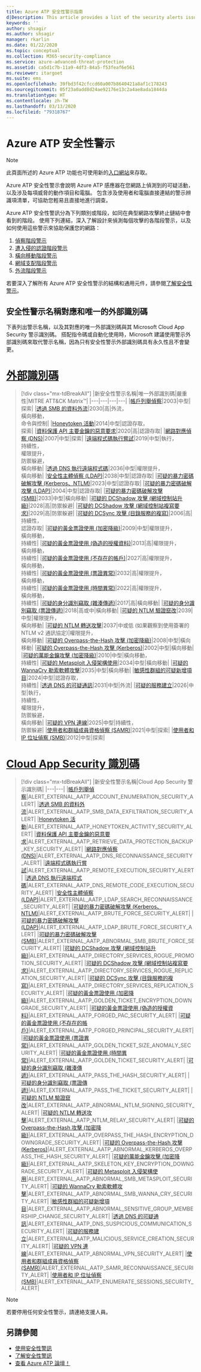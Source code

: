 ```yaml
---
title: Azure ATP 安全性警示指南
d|Description: This article provides a list of the security alerts issued by Azure ATP.
keywords: ''
author: shsagir
ms.author: shsagir
manager: rkarlin
ms.date: 01/22/2020
ms.topic: conceptual
ms.collection: M365-security-compliance
ms.service: azure-advanced-threat-protection
ms.assetid: ca5d1c7b-11a9-4df3-84a5-f53feaf6e561
ms.reviewer: itargoet
ms.suite: ems
ms.openlocfilehash: 39fbd3f42cfccd60a007b8640421a8af1c178243
ms.sourcegitcommit: 05f23a0add8d24ae92176e13c2a4ae8ada1844da
ms.translationtype: HT
ms.contentlocale: zh-TW
ms.lasthandoff: 03/13/2020
ms.locfileid: "79318767"
---
```

# <a name="azure-atp-security-alerts"></a>Azure ATP 安全性警示

> [!NOTE]
> 此頁面所述的 Azure ATP 功能也可使用新的[入口網站](https://portal.cloudappsecurity.com)來存取。

Azure ATP 安全性警示會說明 Azure ATP 感應器在您網路上偵測到的可疑活動，以及涉及每項威脅的動作項目和電腦。 包含涉及使用者和電腦直接連結的警示辨識項清單，可協助您輕易且直接地進行調查。

Azure ATP 安全性警訊分為下列類別或階段，如同在典型網路攻擊終止鏈結中會看到的階段。 使用下列連結，深入了解設計來偵測每個攻擊的各階段警示，以及如何使用這些警示來協助保護您的網路：

  1. [偵察階段警示](atp-reconnaissance-alerts.md)
  2. [遭入侵的認證階段警示](atp-compromised-credentials-alerts.md)
  3. [橫向移動階段警示](atp-lateral-movement-alerts.md)
  4. [網域支配階段警示](atp-domain-dominance-alerts.md)
  5. [外流階段警示](atp-exfiltration-alerts.md)

若要深入了解所有 Azure ATP 安全性警示的結構和通用元件，請參閱[了解安全性警示](understanding-security-alerts.md)。

## <a name="security-alert-name-mapping-and-unique-external-ids"></a>安全性警示名稱對應和唯一的外部識別碼

下表列出警示名稱，以及其對應的唯一外部識別碼與其 Microsoft Cloud App Security 警示識別碼。 搭配指令碼或自動化使用時，Microsoft 建議使用警示外部識別碼來取代警示名稱，因為只有安全性警示外部識別碼具有永久性且不會變更。

# <a name="external-ids"></a>[外部識別碼](#tab/external)

> [!div class="mx-tdBreakAll"]
> |新安全性警示名稱|唯一外部識別碼|嚴重性|MITRE ATT&CK Matrix™|
> |---|---|---|---|
> |[帳戶列舉偵察](atp-reconnaissance-alerts.md#account-enumeration-reconnaissance-external-id-2003)|2003|中型|探索|
> |[透過 SMB 的資料外流](atp-exfiltration-alerts.md#data-exfiltration-over-smb-external-id-2030)|2030|高|外流，<br>橫向移動，<br>命令與控制|
> |[Honeytoken 活動](atp-compromised-credentials-alerts.md#honeytoken-activity-external-id-2014)|2014|中型|認證存取，<br>探索|
> |[資料保護 API 主要金鑰的惡意要求](atp-domain-dominance-alerts.md#malicious-request-of-data-protection-api-master-key-external-id-2020)|2020|高|認證存取|
> |[網路對應偵察 (DNS)](atp-reconnaissance-alerts.md#network-mapping-reconnaissance-dns-external-id-2007)|2007|中型|探索|
> |[遠端程式碼執行嘗試](atp-domain-dominance-alerts.md#remote-code-execution-attempt-external-id-2019)|2019|中型|執行，<br>持續性，<br>權限提升，<br>防禦躲避，<br>橫向移動|
> |[透過 DNS 執行遠端程式碼](atp-lateral-movement-alerts.md#remote-code-execution-over-dns-external-id-2036)|2036|中型|權限提升，<br>橫向移動|
> |[安全性主體偵察 (LDAP)](atp-reconnaissance-alerts.md#security-principal-reconnaissance-ldap-external-id-2038)|2038|中型|認證存取|
> |[可疑的暴力密碼破解攻擊 (Kerberos、NTLM)](atp-compromised-credentials-alerts.md#suspected-brute-force-attack-kerberos-ntlm-external-id-2023)|2023|中型|認證存取|
> |[可疑的暴力密碼破解攻擊 (LDAP)](atp-compromised-credentials-alerts.md#suspected-brute-force-attack-ldap-external-id-2004)|2004|中型|認證存取|
> |[可疑的暴力密碼破解攻擊 (SMB)](atp-compromised-credentials-alerts.md#suspected-brute-force-attack-smb-external-id-2033)|2033|中型|橫向移動|
> |[可疑的 DCShadow 攻擊 (網域控制站升級)](atp-domain-dominance-alerts.md#suspected-dcshadow-attack-domain-controller-promotion-external-id-2028)|2028|高|防禦躲避|
> |[可疑的 DCShadow 攻擊 (網域控制站複寫要求)](atp-domain-dominance-alerts.md#suspected-dcshadow-attack-domain-controller-replication-request-external-id-2029)|2029|高|防禦躲避|
> |[可疑的 DCSync 攻擊 (目錄服務的複寫)](atp-domain-dominance-alerts.md#suspected-dcsync-attack-replication-of-directory-services-external-id-2006)|2006|高|持續性，<br>認證存取|
> |[可疑的黃金票證使用 (加密降級)](atp-domain-dominance-alerts.md#suspected-golden-ticket-usage-encryption-downgrade-external-id-2009)|2009|中型|權限提升，<br>橫向移動，<br>持續性|
> |[可疑的黃金票證使用 (偽造的授權資料)](atp-domain-dominance-alerts.md#suspected-golden-ticket-usage-forged-authorization-data-external-id-2013)|2013|高|權限提升，<br>橫向移動，<br>持續性|
> |[可疑的黃金票證使用 (不存在的帳戶)](atp-domain-dominance-alerts.md#suspected-golden-ticket-usage-nonexistent-account-external-id-2027)|2027|高|權限提升，<br>橫向移動，<br>持續性|
> |[可疑的黃金票證使用 (票證異常)](atp-domain-dominance-alerts.md#suspected-golden-ticket-usage-ticket-anomaly-external-id-2032)|2032|高|權限提升，<br>橫向移動，<br>持續性|
> |[可疑的黃金票證使用 (時間異常)](atp-domain-dominance-alerts.md#suspected-golden-ticket-usage-time-anomaly-external-id-2022)|2022|高|權限提升，<br>橫向移動，<br>持續性|
> |[可疑的身分識別竊取 (雜湊傳遞)](atp-lateral-movement-alerts.md#suspected-identity-theft-pass-the-hash-external-id-2017)|2017|高|橫向移動|
> |[可疑的身分識別竊取 (票證傳遞)](atp-lateral-movement-alerts.md#suspected-identity-theft-pass-the-ticket-external-id-2018)|2018|高或中|橫向移動|
> |[可疑的 NTLM 驗證竄改](atp-lateral-movement-alerts.md#suspected-ntlm-authentication-tampering-external-id-2039)|2039|中型|權限提升， <br>橫向移動|
> |[可疑的 NTLM 轉送攻擊](atp-lateral-movement-alerts.md#suspected-ntlm-relay-attack-exchange-account-external-id-2037)|2037|中或低 (如果觀察到使用簽署的 NTLM v2 通訊協定)|權限提升， <br>橫向移動|
> |[可疑的 Overpass-the-Hash 攻擊 (加密降級)](atp-lateral-movement-alerts.md#suspected-overpass-the-hash-attack-encryption-downgrade-external-id-2008)|2008|中型|橫向移動|
> |[可疑的 Overpass-the-Hash 攻擊 (Kerberos)](atp-lateral-movement-alerts.md#suspected-overpass-the-hash-attack-kerberos-external-id-2002)|2002|中型|橫向移動|
> |[可疑的萬能金鑰攻擊 (加密降級)](atp-domain-dominance-alerts.md#suspected-skeleton-key-attack-encryption-downgrade-external-id-2010)|2010|中型|橫向移動，<br>持續性|
> |[可疑的 Metasploit 入侵架構使用](atp-compromised-credentials-alerts.md#suspected-use-of-metasploit-hacking-framework-external-id-2034)|2034|中型|橫向移動|
> |[可疑的 WannaCry 勒索軟體攻擊](atp-compromised-credentials-alerts.md#suspected-wannacry-ransomware-attack-external-id-2035)|2035|中型|橫向移動|
> |[敏感性群組的可疑新增項目](atp-domain-dominance-alerts.md#suspicious-additions-to-sensitive-groups-external-id-2024)|2024|中型|認證存取，<br>持續性|
> |[透過 DNS 的可疑通訊](atp-exfiltration-alerts.md#suspicious-communication-over-dns-external-id-2031)|2031|中型|外流|
> |[可疑的服務建立](atp-domain-dominance-alerts.md#suspicious-service-creation-external-id-2026)|2026|中型|執行，<br>持續性，<br>權限提升，<br>防禦躲避，<br>橫向移動|
> |[可疑的 VPN 連線](atp-compromised-credentials-alerts.md#suspicious-vpn-connection-external-id-2025)|2025|中型|持續性，<br>防禦躲避|
> |[使用者和群組成員資格偵察 (SAMR)](atp-reconnaissance-alerts.md#user-and-group-membership-reconnaissance-samr-external-id-2021)|2021|中型|探索|
> |[使用者和 IP 位址偵察 (SMB)](atp-reconnaissance-alerts.md#user-and-ip-address-reconnaissance-smb-external-id-2012)|2012|中型|探索|

# <a name="cloud-app-security-ids"></a>[Cloud App Security 識別碼](#tab/cloud-app-security)

> [!div class="mx-tdBreakAll"]
> |新安全性警示名稱|Cloud App Security 警示識別碼|
> |---|---|
> |[帳戶列舉偵察](atp-reconnaissance-alerts.md#account-enumeration-reconnaissance-external-id-2003)|ALERT_EXTERNAL_AATP_ACCOUNT_ENUMERATION_SECURITY_ALERT|
> |[透過 SMB 的資料外流](atp-exfiltration-alerts.md#data-exfiltration-over-smb-external-id-2030)|ALERT_EXTERNAL_AATP_SMB_DATA_EXFILTRATION_SECURITY_ALERT|
> |[Honeytoken 活動](atp-compromised-credentials-alerts.md#honeytoken-activity-external-id-2014)|ALERT_EXTERNAL_AATP_HONEYTOKEN_ACTIVITY_SECURITY_ALERT|
> |[資料保護 API 主要金鑰的惡意要求](atp-domain-dominance-alerts.md#malicious-request-of-data-protection-api-master-key-external-id-2020)|ALERT_EXTERNAL_AATP_RETRIEVE_DATA_PROTECTION_BACKUP_KEY_SECURITY_ALERT|
> |[網路對應偵察 (DNS)](atp-reconnaissance-alerts.md#network-mapping-reconnaissance-dns-external-id-2007)|ALERT_EXTERNAL_AATP_DNS_RECONNAISSANCE_SECURITY_ALERT|
> |[遠端程式碼執行嘗試](atp-domain-dominance-alerts.md#remote-code-execution-attempt-external-id-2019)|ALERT_EXTERNAL_AATP_REMOTE_EXECUTION_SECURITY_ALERT|
> |[透過 DNS 執行遠端程式碼](atp-lateral-movement-alerts.md#remote-code-execution-over-dns-external-id-2036)|ALERT_EXTERNAL_AATP_DNS_REMOTE_CODE_EXECUTION_SECURITY_ALERT|
> |[安全性主體偵察 (LDAP)](atp-reconnaissance-alerts.md#security-principal-reconnaissance-ldap-external-id-2038)|ALERT_EXTERNAL_AATP_LDAP_SEARCH_RECONNAISSANCE_SECURITY_ALERT|
> |[可疑的暴力密碼破解攻擊 (Kerberos、NTLM)](atp-compromised-credentials-alerts.md#suspected-brute-force-attack-kerberos-ntlm-external-id-2023)|ALERT_EXTERNAL_AATP_BRUTE_FORCE_SECURITY_ALERT|
> |[可疑的暴力密碼破解攻擊 (LDAP)](atp-compromised-credentials-alerts.md#suspected-brute-force-attack-ldap-external-id-2004)|ALERT_EXTERNAL_AATP_LDAP_BRUTE_FORCE_SECURITY_ALERT|
> |[可疑的暴力密碼破解攻擊 (SMB)](atp-compromised-credentials-alerts.md#suspected-brute-force-attack-smb-external-id-2033)|ALERT_EXTERNAL_AATP_ABNORMAL_SMB_BRUTE_FORCE_SECURITY_ALERT|
> |[可疑的 DCShadow 攻擊 (網域控制站升級)](atp-domain-dominance-alerts.md#suspected-dcshadow-attack-domain-controller-promotion-external-id-2028)|ALERT_EXTERNAL_AATP_DIRECTORY_SERVICES_ROGUE_PROMOTION_SECURITY_ALERT|
> |[可疑的 DCShadow 攻擊 (網域控制站複寫要求)](atp-domain-dominance-alerts.md#suspected-dcshadow-attack-domain-controller-replication-request-external-id-2029)|ALERT_EXTERNAL_AATP_DIRECTORY_SERVICES_ROGUE_REPLICATION_SECURITY_ALERT|
> |[可疑的 DCSync 攻擊 (目錄服務的複寫)](atp-domain-dominance-alerts.md#suspected-dcsync-attack-replication-of-directory-services-external-id-2006)|ALERT_EXTERNAL_AATP_DIRECTORY_SERVICES_REPLICATION_SECURITY_ALERT|
> |[可疑的黃金票證使用 (加密降級)](atp-domain-dominance-alerts.md#suspected-golden-ticket-usage-encryption-downgrade-external-id-2009)|ALERT_EXTERNAL_AATP_GOLDEN_TICKET_ENCRYPTION_DOWNGRADE_SECURITY_ALERT|
> |[可疑的黃金票證使用 (偽造的授權資料)](atp-domain-dominance-alerts.md#suspected-golden-ticket-usage-forged-authorization-data-external-id-2013)|ALERT_EXTERNAL_AATP_FORGED_PAC_SECURITY_ALERT|
> |[可疑的黃金票證使用 (不存在的帳戶)](atp-domain-dominance-alerts.md#suspected-golden-ticket-usage-nonexistent-account-external-id-2027)|ALERT_EXTERNAL_AATP_FORGED_PRINCIPAL_SECURITY_ALERT|
> |[可疑的黃金票證使用 (票證異常)](atp-domain-dominance-alerts.md#suspected-golden-ticket-usage-ticket-anomaly-external-id-2032)|ALERT_EXTERNAL_AATP_GOLDEN_TICKET_SIZE_ANOMALY_SECURITY_ALERT|
> |[可疑的黃金票證使用 (時間異常)](atp-domain-dominance-alerts.md#suspected-golden-ticket-usage-time-anomaly-external-id-2022)|ALERT_EXTERNAL_AATP_GOLDEN_TICKET_SECURITY_ALERT|
> |[可疑的身分識別竊取 (雜湊傳遞)](atp-lateral-movement-alerts.md#suspected-identity-theft-pass-the-hash-external-id-2017)|ALERT_EXTERNAL_AATP_PASS_THE_HASH_SECURITY_ALERT|
> |[可疑的身分識別竊取 (票證傳遞)](atp-lateral-movement-alerts.md#suspected-identity-theft-pass-the-ticket-external-id-2018)|ALERT_EXTERNAL_AATP_PASS_THE_TICKET_SECURITY_ALERT|
> |[可疑的 NTLM 驗證竄改](atp-lateral-movement-alerts.md#suspected-ntlm-authentication-tampering-external-id-2039)|ALERT_EXTERNAL_AATP_ABNORMAL_NTLM_SIGNING_SECURITY_ALERT|
> |[可疑的 NTLM 轉送攻擊](atp-lateral-movement-alerts.md#suspected-ntlm-relay-attack-exchange-account-external-id-2037)|ALERT_EXTERNAL_AATP_NTLM_RELAY_SECURITY_ALERT|
> |[可疑的 Overpass-the-Hash 攻擊 (加密降級)](atp-lateral-movement-alerts.md#suspected-overpass-the-hash-attack-encryption-downgrade-external-id-2008)|ALERT_EXTERNAL_AATP_OVERPASS_THE_HASH_ENCRYPTION_DOWNGRADE_SECURITY_ALERT|
> |[可疑的 Overpass-the-Hash 攻擊 (Kerberos)](atp-lateral-movement-alerts.md#suspected-overpass-the-hash-attack-kerberos-external-id-2002)|ALERT_EXTERNAL_AATP_ABNORMAL_KERBEROS_OVERPASS_THE_HASH_SECURITY_ALERT|
> |[可疑的萬能金鑰攻擊 (加密降級)](atp-domain-dominance-alerts.md#suspected-skeleton-key-attack-encryption-downgrade-external-id-2010)|ALERT_EXTERNAL_AATP_SKELETON_KEY_ENCRYPTION_DOWNGRADE_SECURITY_ALERT|
> |[可疑的 Metasploit 入侵架構使用](atp-compromised-credentials-alerts.md#suspected-use-of-metasploit-hacking-framework-external-id-2034)|ALERT_EXTERNAL_AATP_ABNORMAL_SMB_METASPLOIT_SECURITY_ALERT|
> |[可疑的 WannaCry 勒索軟體攻擊](atp-compromised-credentials-alerts.md#suspected-wannacry-ransomware-attack-external-id-2035)|ALERT_EXTERNAL_AATP_ABNORMAL_SMB_WANNA_CRY_SECURITY_ALERT|
> |[敏感性群組的可疑新增項目](atp-domain-dominance-alerts.md#suspicious-additions-to-sensitive-groups-external-id-2024)|ALERT_EXTERNAL_AATP_ABNORMAL_SENSITIVE_GROUP_MEMBERSHIP_CHANGE_SECURITY_ALERT|
> |[透過 DNS 的可疑通訊](atp-exfiltration-alerts.md#suspicious-communication-over-dns-external-id-2031)|ALERT_EXTERNAL_AATP_DNS_SUSPICIOUS_COMMUNICATION_SECURITY_ALERT|
> |[可疑的服務建立](atp-domain-dominance-alerts.md#suspicious-service-creation-external-id-2026)|ALERT_EXTERNAL_AATP_MALICIOUS_SERVICE_CREATION_SECURITY_ALERT|
> |[可疑的 VPN 連線](atp-compromised-credentials-alerts.md#suspicious-vpn-connection-external-id-2025)|ALERT_EXTERNAL_AATP_ABNORMAL_VPN_SECURITY_ALERT|
> |[使用者和群組成員資格偵察 (SAMR)](atp-reconnaissance-alerts.md#user-and-group-membership-reconnaissance-samr-external-id-2021)|ALERT_EXTERNAL_AATP_SAMR_RECONNAISSANCE_SECURITY_ALERT|
> |[使用者和 IP 位址偵察 (SMB)](atp-reconnaissance-alerts.md#user-and-ip-address-reconnaissance-smb-external-id-2012)|ALERT_EXTERNAL_AATP_ENUMERATE_SESSIONS_SECURITY_ALERT|

> [!NOTE]
> 若要停用任何安全性警示，請連絡支援人員。

## <a name="see-also"></a>另請參閱

- [使用安全性警訊](working-with-suspicious-activities.md)
- [了解安全性警訊](understanding-security-alerts.md)
- [查看 Azure ATP 論壇！](https://aka.ms/azureatpcommunity)
